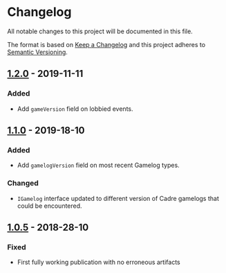 # Changelog
All notable changes to this project will be documented in this file.

The format is based on [Keep a Changelog]
and this project adheres to [Semantic Versioning].

## [1.2.0] - 2019-11-11
### Added
- Add `gameVersion` field on lobbied events.

## [1.1.0] - 2019-18-10
### Added
- Add `gamelogVersion` field on most recent Gamelog types.

### Changed
- `IGamelog` interface updated to different version of Cadre gamelogs that could be encountered.

## [1.0.5] - 2018-28-10
### Fixed
- First fully working publication with no erroneous artifacts

[1.2.0]: https://github.com/siggame/Cadre-TS-Utils/releases/tag/v1.2.0
[1.1.0]: https://github.com/siggame/Cadre-TS-Utils/releases/tag/v1.1.0
[1.0.5]: https://github.com/siggame/Cadre-TS-Utils/releases/tag/v1.0.5

[Keep a Changelog]: http://keepachangelog.com/en/1.0.0/
[Semantic Versioning]: http://semver.org/spec/v2.0.0.html
